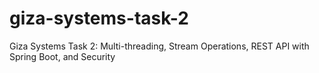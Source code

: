 # giza-systems-task-2
Giza Systems Task 2: Multi-threading, Stream Operations, REST API with Spring Boot, and Security
